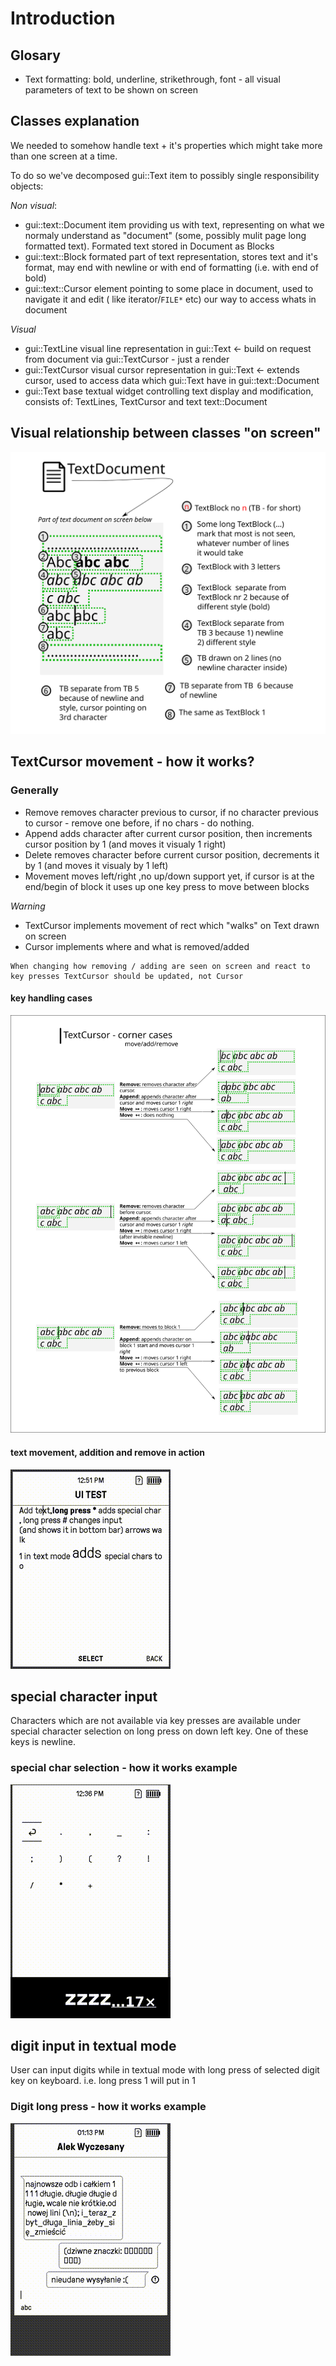 # Introduction

## Glosary

* Text formatting: bold, underline, strikethrough, font - all visual parameters of text to be shown on screen

## Classes explanation

We needed to somehow handle text + it's properties which might take more than one screen at a time.

To do so we've decomposed gui::Text item to possibly single responsibility objects:

*Non visual*:
* gui::text::Document item providing us with text, representing on what we normaly understand as "document" (some, possibly mulit page long formatted text). Formated text stored in Document as Blocks
* gui::text::Block formated part of text representation, stores text and it's format, may end with newline or with end of formatting (i.e. with end of bold)
* gui::text::Cursor element pointing to some place in document, used to navigate it and edit ( like iterator/`FILE*` etc) our way to access whats in document

*Visual*
* gui::TextLine visual line representation in gui::Text <- build on request from document via gui::TextCursor - just a render
* gui::TextCursor visual cursor representation in gui::Text <- extends cursor, used to access data which gui::Text have in gui::text::Document
* gui::Text base textual widget controlling text display and modification, consists of: TextLines, TextCursor and text text::Document

## Visual relationship between classes "on screen"

![Text Document and Block relation](./document-block-relation.svg)

## TextCursor movement - how it works?

### Generally 

* Remove removes character previous to cursor, if no character previous to cursor - remove one before, if no chars - do nothing.
* Append adds character after current cursor position, then increments cursor position by 1 (and moves it visualy 1 right) 
* Delete removes character before current cursor position, decrements it by 1 (and moves it visualy by 1 left)
* Movement moves left/right ,no up/down support yet, if cursor is at the end/begin of block it uses up one key press to move between blocks

*Warning*
* TextCursor implements movement of rect which "walks" on Text drawn on screen
* Cursor implements where and what is removed/added

```
When changing how removing / adding are seen on screen and react to key presses TextCursor should be updated, not Cursor
```

#### key handling cases

![key handling cases](./text-cursor-corner-cases.svg)

#### text movement, addition and remove in action

![text movement, addition and remove](./text_move_add_remove.gif)

## special character input

Characters which are not available via key presses are available under special character selection on long press on down left key.
One of these keys is newline.

### special char selection - how it works example

![How to input special char](./how_to_special_char.gif)

## digit input in textual mode

User can input digits while in textual mode with long press of selected digit key on keyboard. i.e. long press 1 will put in 1

### Digit long press - how it works example

![Digit long press](./digit_long_press.gif)
